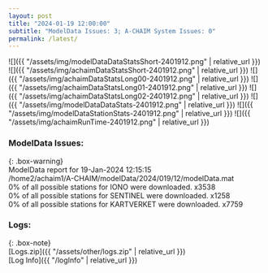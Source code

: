 ```yaml
---
layout: post
title: "2024-01-19 12:00:00"
subtitle: "ModelData Issues: 3; A-CHAIM System Issues: 0"
permalink: /latest/
---
```


![]({{ "/assets/img/modelDataDataStatsShort-2401912.png" | relative_url }})
![]({{ "/assets/img/achaimDataStatsShort-2401912.png" | relative_url }})
![]({{ "/assets/img/achaimDataStatsLong00-2401912.png" | relative_url }})
![]({{ "/assets/img/achaimDataStatsLong01-2401912.png" | relative_url }})
![]({{ "/assets/img/achaimDataStatsLong02-2401912.png" | relative_url }})
![]({{ "/assets/img/modelDataDataStats-2401912.png" | relative_url }})
![]({{ "/assets/img/modelDataStationStats-2401912.png" | relative_url }})
![]({{ "/assets/img/achaimRunTime-2401912.png" | relative_url }})


### ModelData Issues:  
  
{: .box-warning}  
 ModelData report for 19-Jan-2024 12:15:15   
 /home2/achaim1/A-CHAIM/modelData/2024/019/12/modelData.mat   
 0% of all possible stations for IONO were downloaded. x3538   
 0% of all possible stations for SENTINEL were downloaded. x1258   
 0% of all possible stations for KARTVERKET were downloaded. x7759   
  


### Logs:  
  
{: .box-note}  
[Logs.zip]({{ "/assets/other/logs.zip" | relative_url }})  
[Log Info]({{ "/logInfo" | relative_url }})  

